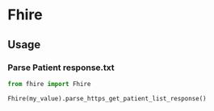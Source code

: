 # Fhire

## Usage

### Parse Patient response.txt

```python
from fhire import Fhire

Fhire(my_value).parse_https_get_patient_list_response()
```
